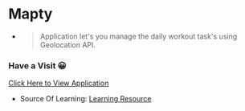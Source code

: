 # Mapty

- > Application let's you manage the daily workout task's using Geolocation API. 
### Have a Visit 😀
[Click Here to View Application](https://prathameshbelurkar.github.io/Mapty/)

- Source Of Learning: [Learning Resource](https://github.com/jonasschmedtmann/complete-javascript-course/tree/master/15-Mapty)
